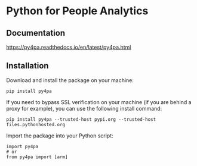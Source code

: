 # Python for People Analytics

## Documentation
https://py4pa.readthedocs.io/en/latest/py4pa.html


## Installation

Download and install the package on your machine:
```
pip install py4pa
```

If you need to bypass SSL verification on your machine (if you are behind a proxy for example), you can use the following install command:
```
pip install py4pa --trusted-host pypi.org --trusted-host files.pythonhosted.org
```

Import the package into your Python script:
```
import py4pa
# or
from py4pa import [arm]
```

